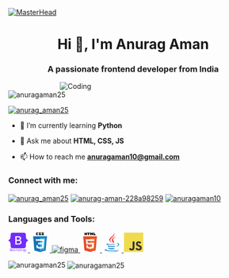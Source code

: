 [![MasterHead](https://user-images.githubusercontent.com/90236635/232446433-d5540fa2-fe28-4bb8-b929-cdb51fe61336.gif)](https://anuragaman25.io)
<h1 align="center">Hi 👋, I'm Anurag Aman</h1>
<h3 align="center">A passionate frontend developer from India</h3>
<img align="right" alt="Coding" width="400" src="https://cdn.dribbble.com/users/1162077/screenshots/3848914/programmer.gif">

<p align="left"> <img src="https://komarev.com/ghpvc/?username=anuragaman25&label=Profile%20views&color=0e75b6&style=flat" alt="anuragaman25" /> </p>

<p align="left"> <a href="https://twitter.com/anurag_aman25" target="blank"><img src="https://img.shields.io/twitter/follow/anurag_aman25?logo=twitter&style=for-the-badge" alt="anurag_aman25" /></a> </p>

- 🌱 I’m currently learning **Python**

- 💬 Ask me about **HTML, CSS, JS**

- 📫 How to reach me **anuragaman10@gmail.com**

<h3 align="left">Connect with me:</h3>
<p align="left">
<a href="https://twitter.com/anurag_aman25" target="blank"><img align="center" src="https://raw.githubusercontent.com/rahuldkjain/github-profile-readme-generator/master/src/images/icons/Social/twitter.svg" alt="anurag_aman25" height="30" width="40" /></a>
<a href="https://linkedin.com/in/anurag-aman-228a98259" target="blank"><img align="center" src="https://raw.githubusercontent.com/rahuldkjain/github-profile-readme-generator/master/src/images/icons/Social/linked-in-alt.svg" alt="anurag-aman-228a98259" height="30" width="40" /></a>
<a href="https://www.hackerrank.com/anuragaman10" target="blank"><img align="center" src="https://raw.githubusercontent.com/rahuldkjain/github-profile-readme-generator/master/src/images/icons/Social/hackerrank.svg" alt="anuragaman10" height="30" width="40" /></a>
</p>

<h3 align="left">Languages and Tools:</h3>
<p align="left"> <a href="https://getbootstrap.com" target="_blank" rel="noreferrer"> <img src="https://raw.githubusercontent.com/devicons/devicon/master/icons/bootstrap/bootstrap-plain-wordmark.svg" alt="bootstrap" width="40" height="40"/> </a> <a href="https://www.w3schools.com/css/" target="_blank" rel="noreferrer"> <img src="https://raw.githubusercontent.com/devicons/devicon/master/icons/css3/css3-original-wordmark.svg" alt="css3" width="40" height="40"/> </a> <a href="https://www.figma.com/" target="_blank" rel="noreferrer"> <img src="https://www.vectorlogo.zone/logos/figma/figma-icon.svg" alt="figma" width="40" height="40"/> </a> <a href="https://www.w3.org/html/" target="_blank" rel="noreferrer"> <img src="https://raw.githubusercontent.com/devicons/devicon/master/icons/html5/html5-original-wordmark.svg" alt="html5" width="40" height="40"/> </a> <a href="https://www.java.com" target="_blank" rel="noreferrer"> <img src="https://raw.githubusercontent.com/devicons/devicon/master/icons/java/java-original.svg" alt="java" width="40" height="40"/> </a> <a href="https://developer.mozilla.org/en-US/docs/Web/JavaScript" target="_blank" rel="noreferrer"> <img src="https://raw.githubusercontent.com/devicons/devicon/master/icons/javascript/javascript-original.svg" alt="javascript" width="40" height="40"/> </a> </p>

<p><img align="left" src="https://github-readme-stats.vercel.app/api/top-langs?username=anuragaman25&show_icons=true&locale=en&layout=compact" alt="anuragaman25" /></p>

<p>&nbsp;<img align="center" src="https://github-readme-stats.vercel.app/api?username=anuragaman25&show_icons=true&locale=en" alt="anuragaman25" /></p>


